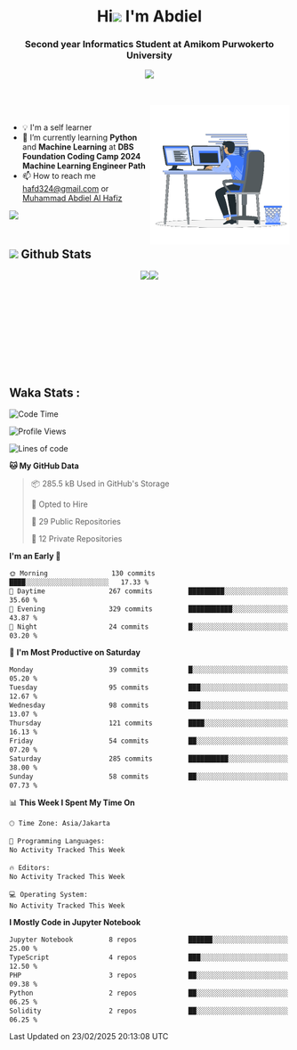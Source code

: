 
<h1 align="center"><b>Hi<img src="https://media.giphy.com/media/hvRJCLFzcasrR4ia7z/giphy.gif" width="35"> I'm Abdiel </b></h1>

<h3 align="center"> Second year Informatics Student at Amikom Purwokerto University </h3>

<div align='center'>
	
![](https://komarev.com/ghpvc/?username=dlzcods&style=for-the-badge)
	
</div>
<br>

<picture> <img align="right" src="https://github.com/0xAbdulKhalid/0xAbdulKhalid/raw/main/assets/mdImages/Right_Side.gif" width = 250px></picture>

<br>

- 💡 I'm a self learner
- 🌱 I’m currently learning **Python** and **Machine Learning** at **DBS Foundation Coding Camp 2024 Machine Learning Engineer Path**
- 📫 How to reach me [hafd324@gmail.com](mailto:hafd324d@gmail.com) or [Muhammad Abdiel Al Hafiz](https://www.linkedin.com/in/muhammad-abdiel-al-hafiz)

<img src="https://user-images.githubusercontent.com/73097560/115834477-dbab4500-a447-11eb-908a-139a6edaec5c.gif"><br><br>

<!-- ## <img src="https://media2.giphy.com/media/QssGEmpkyEOhBCb7e1/giphy.gif?cid=ecf05e47a0n3gi1bfqntqmob8g9aid1oyj2wr3ds3mg700bl&rid=giphy.gif" width ="25"><b> Languages and Tools</b>

![Python](https://img.shields.io/badge/Python%20-FFFFFF.svg?style=for-the-badge&logo=python&logoColor=blue)
![MySQL](https://img.shields.io/badge/MySQL-FFFFFF?style=for-the-badge&logo=mysql&logoColor=blue)
![Laravel](https://img.shields.io/badge/laravel-FFFFFF.svg?style=for-the-badge&logo=laravel&logoColor=blue)
![VS Code](https://img.shields.io/badge/VS%20Code-FFFFFF.svg?style=for-the-badge&logo=visual-studio-code&logoColor=blue)
<br>
![Java](https://img.shields.io/badge/Java-FFFFFF?style=for-the-badge&logo=openjdk&logoColor=blue)
![NetBeans IDE](https://img.shields.io/badge/NetBeans%20IDE-FFFFFF.svg?style=for-the-badge&logo=apache-netbeans-ide&logoColor=blue)
![GitHub](https://img.shields.io/badge/github-FFFFFF.svg?style=for-the-badge&logo=github&logoColor=blue)
<br>
![Markdown](https://img.shields.io/badge/markdown-FFFFFF.svg?style=for-the-badge&logo=markdown&logoColor=blue)

<br>
<br>
<br> -->


## <img src="https://media.giphy.com/media/iY8CRBdQXODJSCERIr/giphy.gif" width="35"><b> Github Stats </b>

<div  style="display: flex; flex-wrap: wrap; justify-content: center;">
   <img height="160em" src="https://github-readme-stats.vercel.app/api?username=dlzcods&show_icons=true&theme=default" />
   <img height="160em" src="https://github-readme-stats.vercel.app/api/top-langs/?username=dlzcods&layout=compact" />
</div>



<br>

## Waka Stats :

<!--START_SECTION:waka-->
![Code Time](http://img.shields.io/badge/Code%20Time-208%20hrs%2016%20mins-blue)

![Profile Views](http://img.shields.io/badge/Profile%20Views-1-blue)

![Lines of code](https://img.shields.io/badge/From%20Hello%20World%20I%27ve%20Written-2.7%20million%20lines%20of%20code-blue)

**🐱 My GitHub Data** 

> 📦 285.5 kB Used in GitHub's Storage 
 > 
> 💼 Opted to Hire
 > 
> 📜 29 Public Repositories 
 > 
> 🔑 12 Private Repositories 
 > 
**I'm an Early 🐤** 

```text
🌞 Morning                130 commits         ████░░░░░░░░░░░░░░░░░░░░░   17.33 % 
🌆 Daytime                267 commits         █████████░░░░░░░░░░░░░░░░   35.60 % 
🌃 Evening                329 commits         ███████████░░░░░░░░░░░░░░   43.87 % 
🌙 Night                  24 commits          █░░░░░░░░░░░░░░░░░░░░░░░░   03.20 % 
```
📅 **I'm Most Productive on Saturday** 

```text
Monday                   39 commits          █░░░░░░░░░░░░░░░░░░░░░░░░   05.20 % 
Tuesday                  95 commits          ███░░░░░░░░░░░░░░░░░░░░░░   12.67 % 
Wednesday                98 commits          ███░░░░░░░░░░░░░░░░░░░░░░   13.07 % 
Thursday                 121 commits         ████░░░░░░░░░░░░░░░░░░░░░   16.13 % 
Friday                   54 commits          ██░░░░░░░░░░░░░░░░░░░░░░░   07.20 % 
Saturday                 285 commits         ██████████░░░░░░░░░░░░░░░   38.00 % 
Sunday                   58 commits          ██░░░░░░░░░░░░░░░░░░░░░░░   07.73 % 
```


📊 **This Week I Spent My Time On** 

```text
🕑︎ Time Zone: Asia/Jakarta

💬 Programming Languages: 
No Activity Tracked This Week

🔥 Editors: 
No Activity Tracked This Week

💻 Operating System: 
No Activity Tracked This Week
```

**I Mostly Code in Jupyter Notebook** 

```text
Jupyter Notebook         8 repos             ██████░░░░░░░░░░░░░░░░░░░   25.00 % 
TypeScript               4 repos             ███░░░░░░░░░░░░░░░░░░░░░░   12.50 % 
PHP                      3 repos             ██░░░░░░░░░░░░░░░░░░░░░░░   09.38 % 
Python                   2 repos             ██░░░░░░░░░░░░░░░░░░░░░░░   06.25 % 
Solidity                 2 repos             ██░░░░░░░░░░░░░░░░░░░░░░░   06.25 % 
```




 Last Updated on 23/02/2025 20:13:08 UTC
<!--END_SECTION:waka-->

<br>
<br>
